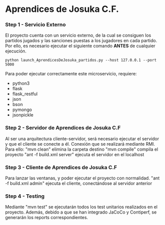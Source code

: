 # Aprendices de Josuka C.F.

### Step 1 - Servicio Externo

El proyecto cuenta con un servicio externo, de la cual se consiguen los partidos jugados y las sanciones puestas a los jugadores en cada partido. Por ello, es necesario ejecutar el siguiente comando **ANTES** de cualquier ejecución.

``` python launch_AprendicesDeJosuka_partidos.py --host 127.0.0.1 --port 5000 ```

Para poder ejecutar correctamente este microservicio, requiere:
* python3
* flask
* flask_restful
* json
* bson
* pymongo
* jsonpickle

### Step 2 - Servidor de Aprendices de Josuka C.F

Al ser una arquitectura cliente-servidor, será necesario ejecutar el servidor y que el cliente se conecte a él. Conexión que se realizará mediante RMI.
Para ello:
"mvn clean" elimina la carpeta destino
"mvn compile" compila el proyecto
"ant -f build.xml server" ejecuta el servidor en el localhost

### Step 3 - Cliente de Aprendices de Josuka C.F

Para lanzar las ventanas, y poder ejecutar el proyecto con normalidad.
"ant -f build.xml admin" ejecuta el cliente, conectándose al servidor anterior

### Step 4 - Testing

Mediante "mvn test" se ejecutarán todos los test unitarios realizados en el proyecto. Además, debido a que se han integrado JaCoCo y Contiperf, se generarán los reports correspondientes. 

